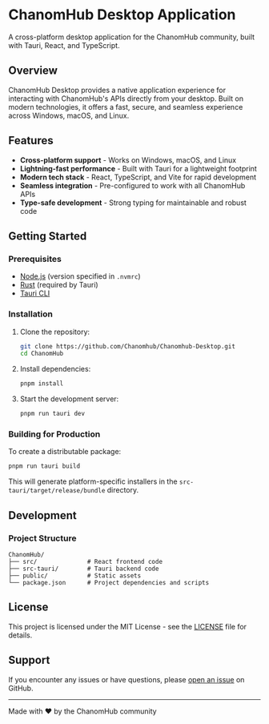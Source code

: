 # ChanomHub Desktop Application

A cross-platform desktop application for the ChanomHub community, built with Tauri, React, and TypeScript.

## Overview

ChanomHub Desktop provides a native application experience for interacting with ChanomHub's APIs directly from your desktop. Built on modern technologies, it offers a fast, secure, and seamless experience across Windows, macOS, and Linux.

## Features

- **Cross-platform support** - Works on Windows, macOS, and Linux
- **Lightning-fast performance** - Built with Tauri for a lightweight footprint
- **Modern tech stack** - React, TypeScript, and Vite for rapid development
- **Seamless integration** - Pre-configured to work with all ChanomHub APIs
- **Type-safe development** - Strong typing for maintainable and robust code

## Getting Started

### Prerequisites

- [Node.js](https://nodejs.org/) (version specified in `.nvmrc`)
- [Rust](https://www.rust-lang.org/tools/install) (required by Tauri)
- [Tauri CLI](https://tauri.app/v1/guides/getting-started/prerequisites)

### Installation

1. Clone the repository:
   ```bash
   git clone https://github.com/Chanomhub/Chanomhub-Desktop.git
   cd ChanomHub
   ```

2. Install dependencies:
   ```bash
   pnpm install
   ```

3. Start the development server:
   ```bash
   pnpm run tauri dev
   ```

### Building for Production

To create a distributable package:

```bash
pnpm run tauri build
```

This will generate platform-specific installers in the `src-tauri/target/release/bundle` directory.

## Development

### Project Structure

```
ChanomHub/
├── src/              # React frontend code
├── src-tauri/        # Tauri backend code
├── public/           # Static assets
└── package.json      # Project dependencies and scripts
```


## License

This project is licensed under the MIT License - see the [LICENSE](LICENSE) file for details.

## Support

If you encounter any issues or have questions, please [open an issue](https://github.com/ChanomHub/ChanomHub/issues) on GitHub.

---

Made with ❤️ by the ChanomHub community